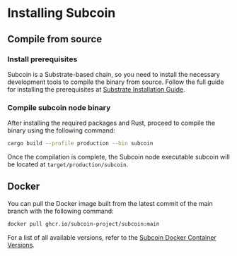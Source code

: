# Installing Subcoin

## Compile from source

### Install prerequisites

Subcoin is a Substrate-based chain, so you need to install the necessary development tools to compile the binary from source. Follow the full guide for installing the prerequisites at [Substrate Installation Guide](https://docs.substrate.io/install/).

### Compile subcoin node binary

After installing the required packages and Rust, proceed to compile the binary using the following command:

```bash
cargo build --profile production --bin subcoin
```

Once the compilation is complete, the Subcoin node executable subcoin will be located at `target/production/subcoin`.

## Docker

You can pull the Docker image built from the latest commit of the main branch with the following command:

```bash
docker pull ghcr.io/subcoin-project/subcoin:main
```

For a list of all available versions, refer to the [Subcoin Docker Container Versions](https://github.com/subcoin-project/subcoin/pkgs/container/subcoin/versions).
